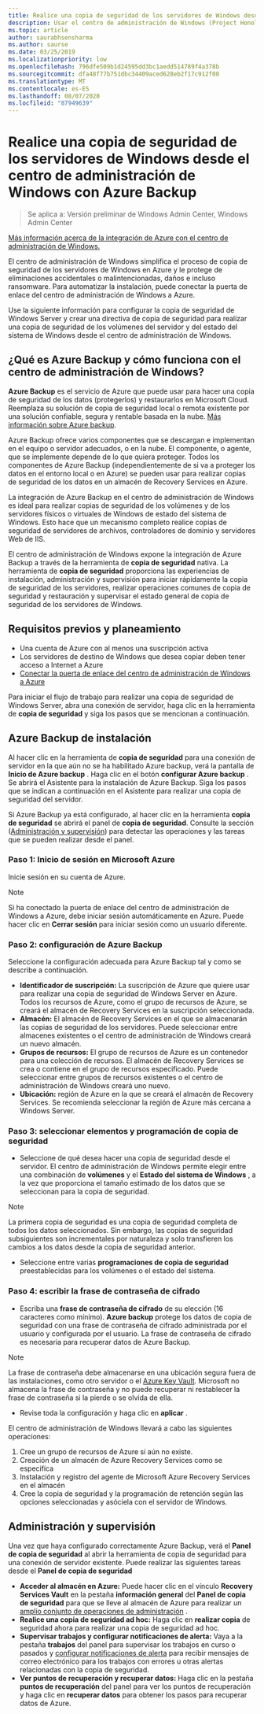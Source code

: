 ```yaml
---
title: Realice una copia de seguridad de los servidores de Windows desde el centro de administración de Windows con Azure Backup
description: Usar el centro de administración de Windows (Project Honolulu) para realizar copias de seguridad de servidores de Windows con Azure Backup
ms.topic: article
author: saurabhsensharma
ms.author: saurse
ms.date: 03/25/2019
ms.localizationpriority: low
ms.openlocfilehash: 796dfe509b1d24595dd3bc1aedd514789f4a378b
ms.sourcegitcommit: dfa48f77b751dbc34409aced628eb2f17c912f08
ms.translationtype: MT
ms.contentlocale: es-ES
ms.lasthandoff: 08/07/2020
ms.locfileid: "87949639"
---
```

# <a name="backup-your-windows-servers-from-windows-admin-center-with-azure-backup"></a>Realice una copia de seguridad de los servidores de Windows desde el centro de administración de Windows con Azure Backup

>Se aplica a: Versión preliminar de Windows Admin Center, Windows Admin Center

[Más información acerca de la integración de Azure con el centro de administración de Windows.](../plan/azure-integration-options.md)

El centro de administración de Windows simplifica el proceso de copia de seguridad de los servidores de Windows en Azure y le protege de eliminaciones accidentales o malintencionadas, daños e incluso ransomware. Para automatizar la instalación, puede conectar la puerta de enlace del centro de administración de Windows a Azure.

Use la siguiente información para configurar la copia de seguridad de Windows Server y crear una directiva de copia de seguridad para realizar una copia de seguridad de los volúmenes del servidor y del estado del sistema de Windows desde el centro de administración de Windows.

## <a name="what-is-azure-backup-and-how-does-it-work-with-windows-admin-center"></a>¿Qué es Azure Backup y cómo funciona con el centro de administración de Windows?

**Azure Backup** es el servicio de Azure que puede usar para hacer una copia de seguridad de los datos (protegerlos) y restaurarlos en Microsoft Cloud. Reemplaza su solución de copia de seguridad local o remota existente por una solución confiable, segura y rentable basada en la nube.
[Más información sobre Azure backup](https://docs.microsoft.com/azure/backup/backup-overview).

Azure Backup ofrece varios componentes que se descargan e implementan en el equipo o servidor adecuados, o en la nube. El componente, o agente, que se implemente depende de lo que quiera proteger. Todos los componentes de Azure Backup (independientemente de si va a proteger los datos en el entorno local o en Azure) se pueden usar para realizar copias de seguridad de los datos en un almacén de Recovery Services en Azure.

La integración de Azure Backup en el centro de administración de Windows es ideal para realizar copias de seguridad de los volúmenes y de los servidores físicos o virtuales de Windows de estado del sistema de Windows. Esto hace que un mecanismo completo realice copias de seguridad de servidores de archivos, controladores de dominio y servidores Web de IIS.

El centro de administración de Windows expone la integración de Azure Backup a través de la herramienta de **copia de seguridad** nativa. La herramienta de **copia de seguridad** proporciona las experiencias de instalación, administración y supervisión para iniciar rápidamente la copia de seguridad de los servidores, realizar operaciones comunes de copia de seguridad y restauración y supervisar el estado general de copia de seguridad de los servidores de Windows.

## <a name="prerequisites-and-planning"></a>Requisitos previos y planeamiento

- Una cuenta de Azure con al menos una suscripción activa
- Los servidores de destino de Windows que desea copiar deben tener acceso a Internet a Azure
- [Conectar la puerta de enlace del centro de administración de Windows a Azure](azure-integration.md)

Para iniciar el flujo de trabajo para realizar una copia de seguridad de Windows Server, abra una conexión de servidor, haga clic en la herramienta de **copia de seguridad** y siga los pasos que se mencionan a continuación.

## <a name="setup-azure-backup"></a>Azure Backup de instalación
Al hacer clic en la herramienta de **copia de seguridad** para una conexión de servidor en la que aún no se ha habilitado Azure backup, verá la pantalla de **Inicio de Azure backup** . Haga clic en el botón **configurar Azure backup** . Se abrirá el Asistente para la instalación de Azure Backup. Siga los pasos que se indican a continuación en el Asistente para realizar una copia de seguridad del servidor.

Si Azure Backup ya está configurado, al hacer clic en la herramienta **copia de seguridad** se abrirá el panel de **copia de seguridad**. Consulte la sección ([Administración y supervisión](#management-and-monitoring)) para detectar las operaciones y las tareas que se pueden realizar desde el panel.

### <a name="step-1-login-to-microsoft-azure"></a>Paso 1: Inicio de sesión en Microsoft Azure
Inicie sesión en su cuenta de Azure.

> [!NOTE]
> Si ha conectado la puerta de enlace del centro de administración de Windows a Azure, debe iniciar sesión automáticamente en Azure. Puede hacer clic en **Cerrar sesión** para iniciar sesión como un usuario diferente.

### <a name="step-2-set-up-azure-backup"></a>Paso 2: configuración de Azure Backup
Seleccione la configuración adecuada para Azure Backup tal y como se describe a continuación.

 - **Identificador de suscripción:** La suscripción de Azure que quiere usar para realizar una copia de seguridad de Windows Server en Azure. Todos los recursos de Azure, como el grupo de recursos de Azure, se creará el almacén de Recovery Services en la suscripción seleccionada.
 - **Almacén:** El almacén de Recovery Services en el que se almacenarán las copias de seguridad de los servidores. Puede seleccionar entre almacenes existentes o el centro de administración de Windows creará un nuevo almacén.
 - **Grupos de recursos:** El grupo de recursos de Azure es un contenedor para una colección de recursos. El almacén de Recovery Services se crea o contiene en el grupo de recursos especificado. Puede seleccionar entre grupos de recursos existentes o el centro de administración de Windows creará uno nuevo.
 - **Ubicación:** región de Azure en la que se creará el almacén de Recovery Services. Se recomienda seleccionar la región de Azure más cercana a Windows Server.

### <a name="step-3-select-backup-items-and-schedule"></a>Paso 3: seleccionar elementos y programación de copia de seguridad

- Seleccione de qué desea hacer una copia de seguridad desde el servidor. El centro de administración de Windows permite elegir entre una combinación de **volúmenes** y el **Estado del sistema de Windows** , a la vez que proporciona el tamaño estimado de los datos que se seleccionan para la copia de seguridad.

> [!NOTE]
> La primera copia de seguridad es una copia de seguridad completa de todos los datos seleccionados. Sin embargo, las copias de seguridad subsiguientes son incrementales por naturaleza y solo transfieren los cambios a los datos desde la copia de seguridad anterior.

- Seleccione entre varias **programaciones de copia de seguridad** preestablecidas para los volúmenes o el estado del sistema.

### <a name="step-4-enter-encryption-passphrase"></a>Paso 4: escribir la frase de contraseña de cifrado

- Escriba una **frase de contraseña de cifrado** de su elección (16 caracteres como mínimo).  **Azure backup** protege los datos de copia de seguridad con una frase de contraseña de cifrado administrada por el usuario y configurada por el usuario. La frase de contraseña de cifrado es necesaria para recuperar datos de Azure Backup.

> [!NOTE]
> La frase de contraseña debe almacenarse en una ubicación segura fuera de las instalaciones, como otro servidor o el [Azure Key Vault](https://docs.microsoft.com/azure/key-vault/quick-create-portal). Microsoft no almacena la frase de contraseña y no puede recuperar ni restablecer la frase de contraseña si la pierde o se olvida de ella.

- Revise toda la configuración y haga clic en **aplicar** .

El centro de administración de Windows llevará a cabo las siguientes operaciones:

1. Cree un grupo de recursos de Azure si aún no existe.
2. Creación de un almacén de Azure Recovery Services como se especifica
3. Instalación y registro del agente de Microsoft Azure Recovery Services en el almacén
4. Cree la copia de seguridad y la programación de retención según las opciones seleccionadas y asóciela con el servidor de Windows.

## <a name="management-and-monitoring"></a>Administración y supervisión

Una vez que haya configurado correctamente Azure Backup, verá el **Panel de copia de seguridad** al abrir la herramienta de copia de seguridad para una conexión de servidor existente. Puede realizar las siguientes tareas desde el **Panel de copia de seguridad**

- **Acceder al almacén en Azure:** Puede hacer clic en el vínculo **Recovery Services Vault** en la pestaña **información general** del **Panel de copia de seguridad** para que se lleve al almacén de Azure para realizar un [amplio conjunto de operaciones de administración](https://docs.microsoft.com/azure/backup/backup-azure-manage-windows-server) .
- **Realice una copia de seguridad ad hoc:** Haga clic en **realizar copia** de seguridad ahora para realizar una copia de seguridad ad hoc.
- **Supervisar trabajos y configurar notificaciones de alerta:** Vaya a la pestaña **trabajos** del panel para supervisar los trabajos en curso o pasados y [configurar notificaciones de alerta](https://docs.microsoft.com/azure/backup/backup-azure-manage-windows-server#configuring-notifications-for-alerts) para recibir mensajes de correo electrónico para los trabajos con errores u otras alertas relacionadas con la copia de seguridad.
- **Ver puntos de recuperación y recuperar datos:** Haga clic en la pestaña **puntos de recuperación** del panel para ver los puntos de recuperación y haga clic en **recuperar datos** para obtener los pasos para recuperar datos de Azure.